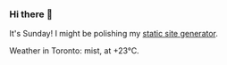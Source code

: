 ### Hi there :wave:

It's Sunday! I might be polishing my [static site generator](https://github.com/bewuethr/pandoc-bash-blog).

Weather in Toronto: mist, at +23°C.
